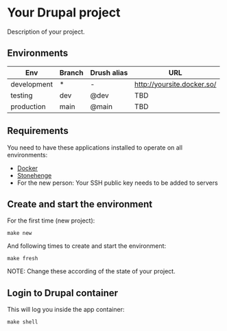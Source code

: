 # Your Drupal project

Description of your project.

## Environments

Env | Branch | Drush alias | URL
--- | ------ | ----------- | ---
development | * | - | http://yoursite.docker.so/
testing | dev | @dev | TBD
production | main | @main | TBD

## Requirements

You need to have these applications installed to operate on all environments:

- [Docker](https://github.com/druidfi/guidelines/blob/master/docs/docker.md)
- [Stonehenge](https://github.com/druidfi/stonehenge)
- For the new person: Your SSH public key needs to be added to servers

## Create and start the environment

For the first time (new project):

```
make new
```

And following times to create and start the environment:

```
make fresh
```

NOTE: Change these according of the state of your project.

## Login to Drupal container

This will log you inside the app container:

```
make shell
```
